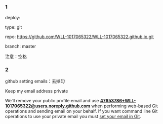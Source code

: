 ### 1

deploy:

  type: git

  repo: https://github.com/WLL-1017065322/WLL-1017065322.github.io.git

  branch: master

注意：空格

### 2

github setting emails：去掉勾

Keep my email address private

We’ll remove your public profile email and use **47653786+WLL-1017065322@users.noreply.github.com** when performing web-based Git operations and sending email on your behalf. If you want command line Git operations to use your private email you must [set your email in Git](https://help.github.com/articles/setting-your-email-in-git).

